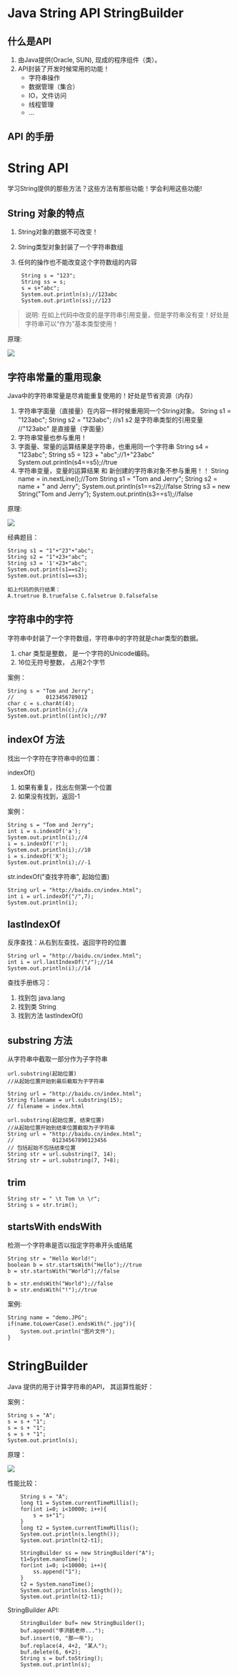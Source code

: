 # Java String API StringBuilder

## 什么是API

1. 由Java提供(Oracle, SUN), 现成的程序组件（类）。
2. API封装了开发时候常用的功能！
	- 字符串操作
	- 数据管理（集合）
	- IO，文件访问
	- 线程管理
	- ...

## API 的手册


# String API

学习String提供的那些方法？这些方法有那些功能！学会利用这些功能!

## String 对象的特点

1. String对象的数据不可改变！
2. String类型对象封装了一个字符串数组
3. 任何的操作也不能改变这个字符数组的内容

		String s = "123";
		String ss = s;
		s = s+"abc";
		System.out.println(s);//123abc
		System.out.println(ss);//123

> 说明: 在如上代码中改变的是字符串引用变量，但是字符串没有变！好处是字符串可以“作为”基本类型使用！

原理:

![](http://oz2u8kxpt.bkt.clouddn.com/17-12-1/28197034.jpg)

## 字符串常量的重用现象

Java中的字符串常量是尽肯能重复使用的！好处是节省资源（内存）

1. 字符串字面量（直接量）在内容一样时候重用同一个String对象。
		String s1 = "123abc";
		String s2 = "123abc";
		//s1 s2 是字符串类型的引用变量
		//"123abc" 是直接量（字面量）
2. 字符串常量也参与重用！
3. 字面量、常量的运算结果是字符串，也重用同一个字符串
		String s4 = "123abc";
		String s5 = 123 + "abc";//1+"23abc"
		System.out.println(s4==s5);//true		
4. 字符串变量，变量的运算结果 和 新创建的字符串对象不参与重用！！
		String name = in.nextLine();//Tom
		String s1 = "Tom and Jerry";
		String s2 = name + " and Jerry";
		System.out.println(s1==s2);//false
		String s3 = new String("Tom and Jerry");
		System.out.println(s3==s1);//false


原理:

![](http://oz2u8kxpt.bkt.clouddn.com/17-12-1/12564924.jpg)

经典题目：

	String s1 = "1"+"23"+"abc";
	String s2 = "1"+23+"abc";
	String s3 = '1'+23+"abc";
	System.out.print(s1==s2);
	System.out.print(s1==s3);

	如上代码的执行结果：
	A.truetrue B.truefalse C.falsetrue D.falsefalse

## 字符串中的字符

字符串中封装了一个字符数组，字符串中的字符就是char类型的数据。

1. char 类型是整数， 是一个字符的Unicode编码。
2. 16位无符号整数， 占用2个字节

案例：

	String s = "Tom and Jerry";
	//          0123456789012
	char c = s.charAt(4);
	System.out.println(c);//a
	System.out.println((int)c);//97


## indexOf 方法

找出一个字符在字符串中的位置：


indexOf()
1. 如果有重复，找出左侧第一个位置
2. 如果没有找到，返回-1

案例：

	String s = "Tom and Jerry";
	int i = s.indexOf('a');
	System.out.println(i);//4
	i = s.indexOf('r');
	System.out.println(i);//10
	i = s.indexOf('X');
	System.out.println(i);//-1


str.indexOf("查找字符串", 起始位置)

	String url = "http://baidu.cn/index.html";
	int i = url.indexOf("/",7);
	System.out.println(i);

## lastIndexOf

反序查找：从右到左查找，返回字符的位置

	String url = "http://baidu.cn/index.html";
	int i = url.lastIndexOf("/");//14
	System.out.println(i);//14

查找手册练习：

1. 找到包 java.lang
2. 找到类 String
3. 找到方法 lastIndexOf()

## substring 方法

从字符串中截取一部分作为子字符串

	url.substring(起始位置)
	//从起始位置开始到最后截取为子字符串

	String url = "http://baidu.cn/index.html";
	String filename = url.substring(15);
	// filename = index.html

	url.substring(起始位置, 结束位置)
	//从起始位置开始到结束位置截取为子字符串
	String url = "http://baidu.cn/index.html";
	//            01234567890123456
	// 包括起始不包括结束位置
	String str = url.substring(7, 14);
	String str = url.substring(7, 7+8);

## trim


	String str = " \t Tom \n \r";
	String s = str.trim();


## startsWith  endsWith

检测一个字符串是否以指定字符串开头或结尾

	String str = "Hello World!";
	boolean b = str.startsWith("Hello");//true
	b = str.startsWith("World");//false

	b = str.endsWith("World");//false
	b = str.endsWith("!");//true

案例:

	String name = "demo.JPG";
	if(name.toLowerCase().endsWith(".jpg")){
		System.out.println("图片文件");
	}

# StringBuilder

Java 提供的用于计算字符串的API， 其运算性能好：

案例：

	String s = "A";
	s = s + "1";
	s = s + "1";
	s = s + "1";
	System.out.println(s);

原理：

![](http://oz2u8kxpt.bkt.clouddn.com/17-12-1/33361406.jpg)

性能比较：

		String s = "A";
		long t1 = System.currentTimeMillis();
		for(int i=0; i<10000; i++){
			s = s+"1";
		}
		long t2 = System.currentTimeMillis();
		System.out.println(s.length());
		System.out.println(t2-t1);

		StringBuilder ss = new StringBuilder("A");
		t1=System.nanoTime();
		for(int i=0; i<10000; i++){
			ss.append("1");
		}
		t2 = System.nanoTime();
		System.out.println(ss.length());
		System.out.println(t2-t1);

StringBuilder API:

		StringBuilder buf= new StringBuilder();
		buf.append("李洪鹤老师...");
		buf.insert(0, "那一年");
		buf.replace(4, 4+2, "某人");
		buf.delete(6, 6+2);
		String s = buf.toString();
		System.out.println(s);
